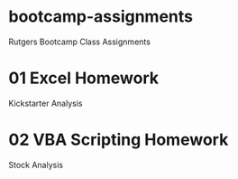# bootcamp-assignments
Rutgers Bootcamp Class Assignments

# 01 Excel Homework
Kickstarter Analysis

# 02 VBA Scripting Homework
Stock Analysis

  
